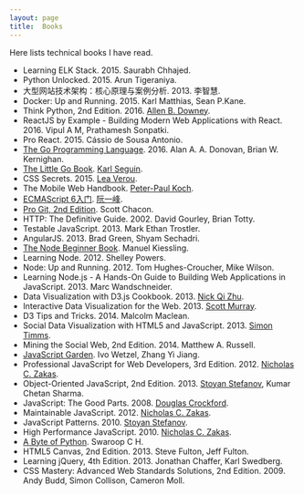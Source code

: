 ```yaml
---
layout: page
title:  Books
---
```


Here lists technical books I have read.

- Learning ELK Stack. 2015. Saurabh Chhajed.
- Python Unlocked. 2015. Arun Tigeraniya.
- 大型网站技术架构：核心原理与案例分析. 2013. 李智慧.
- Docker: Up and Running. 2015. Karl Matthias, Sean P.Kane.
- Think Python, 2nd Edition. 2016. [Allen B. Downey](http://www.allendowney.com/).
- ReactJS by Example - Building Modern Web Applications with React. 2016. Vipul A M, Prathamesh Sonpatki.
- Pro React. 2015. Cássio de Sousa Antonio.
- [The Go Programming Language](http://www.gopl.io/). 2016. Alan A. A. Donovan, Brian W. Kernighan.
- [The Little Go Book](http://openmymind.net/The-Little-Go-Book/). [Karl Seguin](http://openmymind.net/).
- CSS Secrets. 2015. [Lea Verou](http://lea.verou.me/).
- The Mobile Web Handbook. [Peter-Paul Koch](http://www.quirksmode.org/).
- [ECMAScript 6入门](http://es6.ruanyifeng.com/). [阮一峰](http://www.ruanyifeng.com/blog/).
- [Pro Git, 2nd Edition](https://git-scm.com/book/en/v2). Scott Chacon.
- HTTP: The Definitive Guide. 2002. David Gourley, Brian Totty.
- Testable JavaScript. 2013. Mark Ethan Trostler.
- AngularJS. 2013. Brad Green, Shyam Sechadri.
- [The Node Beginner Book](http://www.nodebeginner.org/). Manuel Kiessling.
- Learning Node. 2012. Shelley Powers.
- Node: Up and Running. 2012. Tom Hughes-Croucher, Mike Wilson.
- Learning Node.js - A Hands-On Guide to Building Web Applications in JavaScript. 2013. Marc Wandschneider.
- Data Visualization with D3.js Cookbook. 2013. [Nick Qi Zhu](http://nzhu.blogspot.ca/).
- Interactive Data Visualization for the Web. 2013. [Scott Murray](http://alignedleft.com/).
- D3 Tips and Tricks. 2014. Malcolm Maclean.
- Social Data Visualization with HTML5 and JavaScript. 2013. [Simon Timms](http://blog.simontimms.com/).
- Mining the Social Web, 2nd Edition. 2014. Matthew A. Russell.
- [JavaScript Garden](http://bonsaiden.github.io/JavaScript-Garden/). Ivo Wetzel, Zhang Yi Jiang.
- Professional JavaScript for Web Developers, 3rd Edition. 2012. [Nicholas C. Zakas](https://www.nczonline.net/).
- Object-Oriented JavaScript, 2nd Edition. 2013. [Stoyan Stefanov](http://www.phpied.com/), Kumar Chetan Sharma.
- JavaScript: The Good Parts. 2008. [Douglas Crockford](http://www.crockford.com/).
- Maintainable JavaScript. 2012. [Nicholas C. Zakas](https://www.nczonline.net/).
- JavaScript Patterns. 2010. [Stoyan Stefanov](http://www.phpied.com/).
- High Performance JavaScript. 2010. [Nicholas C. Zakas](https://www.nczonline.net/).
- [A Byte of Python](https://python.swaroopch.com/). Swaroop C H.
- HTML5 Canvas, 2nd Edition. 2013. Steve Fulton, Jeff Fulton.
- Learning jQuery, 4th Edition. 2013. Jonathan Chaffer, Karl Swedberg.
- CSS Mastery: Advanced Web Standards Solutions, 2nd Edition. 2009. Andy Budd, Simon Collison, Cameron Moll.
